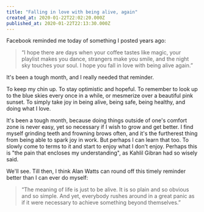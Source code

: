 ```yaml
---
title: "Falling in love with being alive, again"
created_at: 2020-01-22T22:02:20.000Z
published_at: 2020-01-22T22:13:30.000Z
---
```

Facebook reminded me today of something I posted years ago: 

  

> “I hope there are days when your coffee tastes like magic, your playlist makes you dance, strangers make you smile, and the night sky touches your soul. I hope you fall in love with being alive again.”

  

It's been a tough month, and I really needed that reminder. 

  

To keep my chin up. To stay optimistic and hopeful. To remember to look up to the blue skies every once in a while, or mesmerize over a beautiful pink sunset. To simply take joy in being alive, being safe, being healthy, and doing what I love.

  

It's been a tough month, because doing things outside of one's comfort zone is never easy, yet so necessary if I wish to grow and get better. I find myself grinding teeth and frowning brows often, and it's the furtherest thing from being able to spark joy in work. But perhaps I can learn that too. To slowly come to terms to it and start to enjoy what I don't enjoy. Perhaps this is "the pain that encloses my understanding", as Kahlil Gibran had so wisely said.

  

We'll see. Till then, I think Alan Watts can round off this timely reminder better than I can ever do myself:

  

> “The meaning of life is just to be alive. It is so plain and so obvious and so simple. And yet, everybody rushes around in a great panic as if it were necessary to achieve something beyond themselves.”
